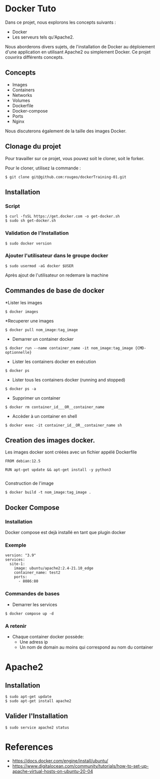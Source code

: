 # Docker Tuto
Dans ce projet, nous explorons les concepts suivants :
* Docker
* Les serveurs tels qu'Apache2.

Nous aborderons divers sujets, de l'installation de Docker au déploiement d'une application en utilisant Apache2 ou simplement Docker. 
Ce projet couvrira différents concepts.
## Concepts
* Images
* Containers
* Networks
* Volumes
* Dockerfile
* Docker-compose
* Ports
* Nginx

Nous discuterons également de la taille des images Docker.
## Clonage du projet

Pour travailler sur ce projet, vous pouvez soit le cloner, soit le forker.

Pour le cloner, utilisez la commande :
```
$ git clone git@github.com:rougeo/dockerTraining-01.git  
```

## Installation

### Script
```
$ curl -fsSL https://get.docker.com -o get-docker.sh
$ sudo sh get-docker.sh
```
### Validation de l'Installation
````
$ sudo docker version
````

### Ajouter l'utilisateur dans le groupe docker
```
$ sudo usermod -aG docker $USER
```
Après ajout de l'utilisateur on redemare la machine

## Commandes de base de docker
*Lister les images
```
$ docker images
```
*Recuperer une  images
```
$ docker pull nom_image:tag_image
```

* Demarrer un container docker
```
$ docker run --name container_name -it nom_image:tag_image {CMD- optionnelle}
```

-  Lister les   containers docker en exécution
```
$ docker ps
```
-  Lister tous les   containers docker (running and stopped)

```
$ docker ps -a
```

- Supprimer un container
```
$ docker rm container_id___OR__container_name
```
* Accèder à un container en shell
```
$ docker exec -it container_id__OR__container_name sh
```

## Creation des images docker.
Les images docker sont créées avec un fichier appélé Dockerfile
```
FROM debian:12.5

RUN apt-get update && apt-get install -y python3


```
  Construction de l'image
```
$ docker build -t nom_image:tag_image .
```

## Docker Compose
### Installation
Docker compose est dejà installé en tant que plugin docker
### Exemple
```
version: "3.9"
services:
  site-1:
    image: ubuntu/apache2:2.4-21.10_edge
    container_name: test2
    ports:
      - 8086:80
```
### Commandes de bases
* Demarrer les services
```
$ docker compose up -d
```

### A retenir
* Chaque container docker possède:
  * Une adress ip
  * Un nom de domain au moins qui correspond au nom du container

# Apache2 
## Installation
```
$ sudo apt-get update
$ sudo apt-get install apache2
```
## Valider l'Installation

```
$ sudo service apache2 status
```


# References
* https://docs.docker.com/engine/install/ubuntu/
* https://www.digitalocean.com/community/tutorials/how-to-set-up-apache-virtual-hosts-on-ubuntu-20-04

